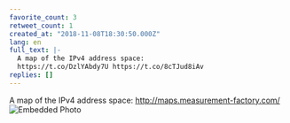```yaml
---
favorite_count: 3
retweet_count: 1
created_at: "2018-11-08T18:30:50.000Z"
lang: en
full_text: |-
  A map of the IPv4 address space:
  https://t.co/DzlYAbdy7U https://t.co/8cTJud8iAv
replies: []
---
```


A map of the IPv4 address space: <http://maps.measurement-factory.com/>
![Embedded Photo](https://twitter-media-coderbyheart.s3.eu-north-1.amazonaws.com/1060600548553048064-DrgCkBEWoAExEn8.jpg)
